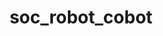 ---
layout: redirect
title: soc_robot_cobot
permalink: /socialerobot/cobot
redirect_url: "https://vimeo.com/210501514"
---